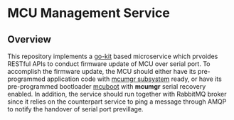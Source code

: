 # MCU Management Service

## Overview
This repository implements a [go-kit](https://github.com/go-kit/kit) based microservice which prvoides RESTful APIs to conduct firmware update of MCU over serial port. To accomplish the firmware update, the MCU should either have its pre-programmed application code with [mcumgr subsystem](https://docs.zephyrproject.org/latest/services/device_mgmt/mcumgr.html) ready, or have its pre-programmed bootloader [mcuboot](https://docs.mcuboot.com/) with **mcumgr** serial recovery enabled. In addition, the service should run together with RabbitMQ broker since it relies on the counterpart service to ping a message through AMQP to notify the handover of serial port previllage.


